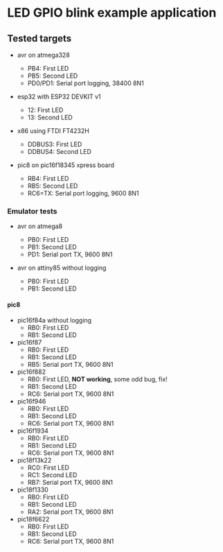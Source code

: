 # LED GPIO blink example application

## Tested targets

* avr on atmega328
    * PB4: First LED
    * PB5: Second LED
    * PD0/PD1: Serial port logging, 38400 8N1

* esp32 with ESP32 DEVKIT v1
    * 12: First LED
    * 13: Second LED

* x86 using FTDI FT4232H
    * DDBUS3: First LED
    * DDBUS4: Second LED

* pic8 on pic16f18345 xpress board
    * RB4: First LED
    * RB5: Second LED
    * RC6=TX: Serial port logging, 9600 8N1

### Emulator tests

* avr on atmega8
    * PB0: First LED
    * PB1: Second LED
    * PD1: Serial port TX, 9600 8N1

* avr on attiny85 without logging
    * PB0: First LED
    * PB1: Second LED

#### pic8

* pic16f84a without logging
    * RB0: First LED
    * RB1: Second LED
* pic16f87
    * RB0: First LED
    * RB1: Second LED
    * RB5: Serial port TX, 9600 8N1
* pic16f882
    * RB0: First LED, **NOT working**, some odd bug, fix!
    * RB1: Second LED
    * RC6: Serial port TX, 9600 8N1
* pic16f946
    * RB0: First LED
    * RB1: Second LED
    * RC6: Serial port TX, 9600 8N1
* pic16f1934
    * RB0: First LED
    * RB1: Second LED
    * RC6: Serial port TX, 9600 8N1
* pic18f13k22
    * RC0: First LED
    * RC1: Second LED
    * RB7: Serial port TX, 9600 8N1
* pic18f1330
    * RB0: First LED
    * RB1: Second LED
    * RA2: Serial port TX, 9600 8N1
* pic18f6622
    * RB0: First LED
    * RB1: Second LED
    * RC6: Serial port TX, 9600 8N1
